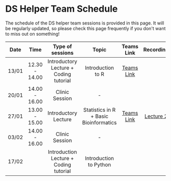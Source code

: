 # DS Helper Team Schedule

The schedule of the DS helper team sessions is provided in this page. It will be regularly updated, so please check this page frequently if you don't want to miss out on something!


Date|Time| Type of sessions|Topic | Teams Link | Recording |
:---:|:---:|:---:|:---:|:---:|:---:|
13/01|12.30 - 14.00|Introductory Lecture + Coding tutorial | Introduction to R | [Teams Link](https://teams.microsoft.com/l/meetup-join/19%3ameeting_NTM1YjQyMDAtODU3NS00ODk1LThmYWUtMjA2ZGYwZDU2ZDlj%40thread.v2/0?context=%7b%22Tid%22%3a%222b897507-ee8c-4575-830b-4f8267c3d307%22%2c%22Oid%22%3a%2259f6bab9-038b-4d99-ba0a-7617d7a16f65%22%7d)| 
20/01|14.00 - 16.00 |Clinic Session| -
27/01| 13.00 - 15.00 |Introductory Lecture| Statistics in R + Basic Bioinformatics | [Teams Link](https://teams.microsoft.com/l/meetup-join/19%3ameeting_YTZjOGM1ODctMjYxZi00ZDA2LTk5YjEtOTI3MjdiM2E0YTYx%40thread.v2/0?context=%7b%22Tid%22%3a%222b897507-ee8c-4575-830b-4f8267c3d307%22%2c%22Oid%22%3a%2259f6bab9-038b-4d99-ba0a-7617d7a16f65%22%7d)| [Lecture 2](https://web.microsoftstream.com/video/8f874600-30dd-4afd-8f49-5db9fabb1989)
03/02 | 14.00 - 16.00 |Clinic Session|-||
17/02 || Introduction Lecture  + Coding tutorial| Introduction to Python |
